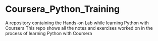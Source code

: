 # Coursera_Python_Training
A repository containing the Hands-on Lab while learning Python with Coursera
This repo shows all the notes and exercises worked on in the process of learning Python with Coursera
